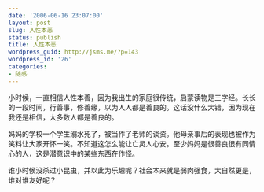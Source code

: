 ```yaml
---
date: '2006-06-16 23:07:00'
layout: post
slug: 人性本恶
status: publish
title: 人性本恶
wordpress_guid: http://jsms.me/?p=143
wordpress_id: '26'
categories:
- 随感
---
```


小时候，一直相信人性本善，因为我出生的家庭很传统，启蒙读物是三字经。长长的一段时间，行善事，修善缘，以为人人都是善良的。这话没什么大错，因为现在我还是相信，大多数人都是善良的。


妈妈的学校一个学生溺水死了，被当作了老师的谈资。他母亲事后的表现也被作为笑料让大家开怀一笑。不知道这怎么能让亡灵人心安。至少妈妈是很善良很有同情心的人，这是潜意识中的某些东西在作怪。


谁小时候没杀过小昆虫，并以此为乐趣呢？社会本来就是弱肉强食，大自然更是，谁对谁友好呢？
